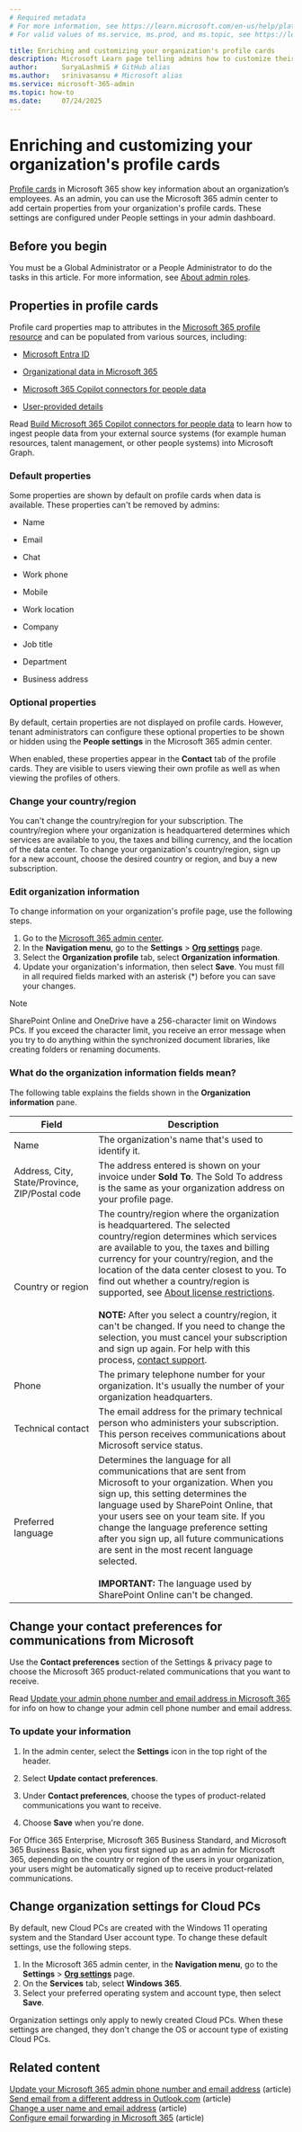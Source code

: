 ```yaml
---
# Required metadata
# For more information, see https://learn.microsoft.com/en-us/help/platform/learn-editor-add-metadata
# For valid values of ms.service, ms.prod, and ms.topic, see https://learn.microsoft.com/en-us/help/platform/metadata-taxonomies

title: Enriching and customizing your organization's profile cards
description: Microsoft Learn page telling admins how to customize their organization's profile cards by adding and removing properties that can be enriched from external systems
author:      SuryaLashmiS # GitHub alias
ms.author:   srinivasansu # Microsoft alias
ms.service: microsoft-365-admin
ms.topic: how-to
ms.date:     07/24/2025
---
```


# Enriching and customizing your organization's profile cards 

[Profile cards](https://support.microsoft.com/en-us/office/profile-cards-in-microsoft-365-e80f931f-5fc4-4a59-ba6e-c1e35a85b501) in Microsoft 365 show key information about an organization’s employees. As an admin, you can use the Microsoft 365 admin center to add certain properties from your organization's profile cards. These settings are configured under People settings in your admin dashboard.

## Before you begin

You must be a Global Administrator or a People Administrator to do the tasks in this article. For more information, see [About admin roles](../add-users/about-admin-roles.md).

## Properties in profile cards

Profile card properties map to attributes in the [Microsoft 365 profile resource](/graph/api/resources/profile?view=graph-rest-beta) and can be populated from various sources, including:  

- [Microsoft Entra ID](/entra/fundamentals/how-to-manage-user-profile-info)

- [Organizational data in Microsoft 365](/entra/fundamentals/how-to-manage-user-profile-info)

- [Microsoft 365 Copilot connectors for people data](/graph/peopleconnectors)

- [User-provided details](https://support.microsoft.com/en-gb/office/edit-your-profile-in-microsoft-365-e7056090-56d4-4b81-bb3f-b6af31089ebe)

Read [Build Microsoft 365 Copilot connectors for people data](/microsoft-365-copilot/extensibility/build-connectors-with-people-data) to learn how to ingest people data from your external source systems (for example human resources, talent management, or other people systems) into Microsoft Graph.

### Default properties

Some properties are shown by default on profile cards when data is available. These properties can't be removed by admins:

- Name

- Email

- Chat

- Work phone

- Mobile

- Work location

- Company

- Job title

- Department

- Business address

### Optional properties

By default, certain properties are not displayed on profile cards. However, tenant administrators can configure these optional properties to be shown or hidden using the **People settings** in the Microsoft 365 admin center.

When enabled, these properties appear in the **Contact** tab of the profile cards. They are visible to users viewing their own profile as well as when viewing the profiles of others.

### Change your country/region

You can't change the country/region for your subscription. The country/region where your organization is headquartered determines which services are available to you, the taxes and billing currency, and the location of the data center. To change your organization's country/region, sign up for a new account, choose the desired country or region, and buy a new subscription.

### Edit organization information

To change information on your organization's profile page, use the following steps.
  
1. Go to the <a href="https://go.microsoft.com/fwlink/p/?linkid=2024339" target="_blank">Microsoft 365 admin center</a>.
2. In the **Navigation menu**, go to the **Settings** \> <a href="https://go.microsoft.com/fwlink/p/?linkid=2053743" target="_blank">**Org settings**</a> page.
3. Select the **Organization profile** tab, select **Organization information**.
4. Update your organization's information, then select **Save**. You must fill in all required fields marked with an asterisk (*) before you can save your changes.

> [!NOTE]
> SharePoint Online and OneDrive have a 256-character limit on Windows PCs. If you exceed the character limit, you receive an error message when you try to do anything within the synchronized document libraries, like creating folders or renaming documents.

### What do the organization information fields mean?

The following table explains the fields shown in the **Organization information** pane.

| Field | Description |
|---------|---------|
|Name  | The organization's name that's used to identify it.  |
|Address, City, State/Province, ZIP/Postal code   | The address entered is shown on your invoice under **Sold To**. The Sold To address is the same as your organization address on your profile page.    |
|Country or region   | The country/region where the organization is headquartered. The selected country/region determines which services are available to you, the taxes and billing currency for your country/region, and the location of the data center closest to you. To find out whether a country/region is supported, see [About license restrictions](https://www.microsoft.com/microsoft-365/business/microsoft-office-license-restrictions).<br/><br/>**NOTE:** After you select a country/region, it can't be changed. If you need to change the selection, you must cancel your subscription and sign up again. For help with this process, [contact support](../get-help-support.md).        |
|Phone   | The primary telephone number for your organization. It's usually the number of your organization headquarters.  |
|Technical contact | The email address for the primary technical person who administers your subscription. This person receives communications about Microsoft service status. |
|Preferred language | Determines the language for all communications that are sent from Microsoft to your organization. When you sign up, this setting determines the language used by SharePoint Online, that your users see on your team site. If you change the language preference setting after you sign up, all future communications are sent in the most recent language selected.<br/><br/>**IMPORTANT:** The language used by SharePoint Online can't be changed.           |

## Change your contact preferences for communications from Microsoft

Use the **Contact preferences** section of the Settings & privacy page to choose the Microsoft 365 product-related communications that you want to receive.
  
Read [Update your admin phone number and email address in Microsoft 365](update-phone-number-and-email-address.md) for info on how to change your admin cell phone number and email address.
  
### To update your information
  
1. In the admin center, select the **Settings** icon in the top right of the header.

2. Select **Update contact preferences**.

3. Under **Contact preferences**, choose the types of product-related communications you want to receive.

4. Choose **Save** when you're done.
  
For Office 365 Enterprise, Microsoft 365 Business Standard, and Microsoft 365 Business Basic, when you first signed up as an admin for Microsoft 365, depending on the country or region of the users in your organization, your users might be automatically signed up to receive product-related communications.

## Change organization settings for Cloud PCs

By default, new Cloud PCs are created with the Windows 11 operating system and the Standard User account type. To change these default settings, use the following steps.

1. In the Microsoft 365 admin center, in the **Navigation menu**, go to the **Settings** \> <a href="https://go.microsoft.com/fwlink/p/?linkid=2053743" target="_blank">**Org settings**</a> page.
2. On the **Services** tab, select **Windows 365**.
3. Select your preferred operating system and account type, then select **Save**.

Organization settings only apply to newly created Cloud PCs. When these settings are changed, they don't change the OS or account type of existing Cloud PCs.

## Related content

[Update your Microsoft 365 admin phone number and email address](update-phone-number-and-email-address.md) (article)\
[Send email from a different address in Outlook.com](https://support.microsoft.com/office/ccba89cb-141c-4a36-8c56-6d16a8556d2e) (article)\
[Change a user name and email address](../add-users/change-a-user-name-and-email-address.md) (article)\
[Configure email forwarding in Microsoft 365](../email/configure-email-forwarding.md) (article)
